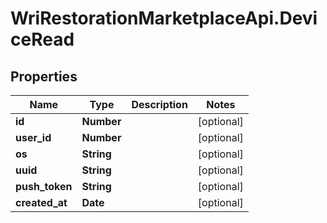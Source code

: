 # WriRestorationMarketplaceApi.DeviceRead

## Properties
Name | Type | Description | Notes
------------ | ------------- | ------------- | -------------
**id** | **Number** |  | [optional] 
**user_id** | **Number** |  | [optional] 
**os** | **String** |  | [optional] 
**uuid** | **String** |  | [optional] 
**push_token** | **String** |  | [optional] 
**created_at** | **Date** |  | [optional] 


